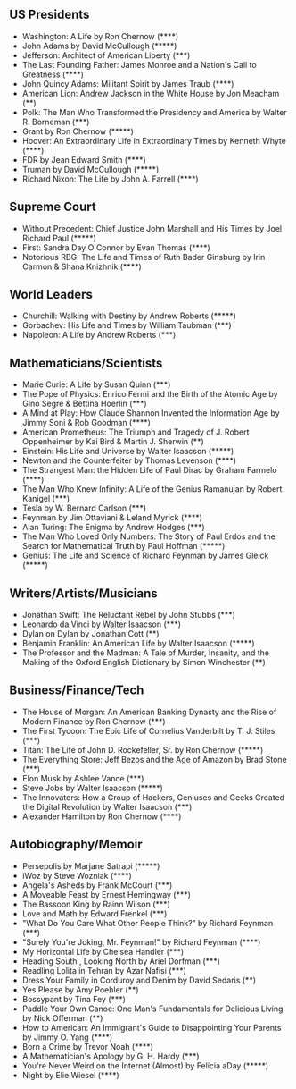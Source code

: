 ## US Presidents
* Washington: A Life by Ron Chernow (****)
* John Adams by David McCullough (*****)
* Jefferson: Architect of American Liberty (***)
* The Last Founding Father: James Monroe and a Nation's Call to Greatness (****)
* John Quincy Adams: Militant Spirit by James Traub (****)
* American Lion: Andrew Jackson in the White House by Jon Meacham (**)
* Polk: The Man Who Transformed the Presidency and America by Walter R. Borneman (***)
* Grant by Ron Chernow (*****)
* Hoover: An Extraordinary Life in Extraordinary Times by Kenneth Whyte (****)
* FDR by Jean Edward Smith (****)
* Truman by David McCullough (*****)
* Richard Nixon: The Life by John A. Farrell (****)

## Supreme Court
* Without Precedent: Chief Justice John Marshall and His Times by Joel Richard Paul (*****)
* First: Sandra Day O'Connor by Evan Thomas (****)
* Notorious RBG: The Life and Times of Ruth Bader Ginsburg by Irin Carmon & Shana Knizhnik (****)

## World Leaders
* Churchill: Walking with Destiny by Andrew Roberts (*****)
* Gorbachev: His Life and Times by William Taubman (***)
* Napoleon: A Life by Andrew Roberts (***)

## Mathematicians/Scientists
* Marie Curie: A Life by Susan Quinn (***)
* The Pope of Physics: Enrico Fermi and the Birth of the Atomic Age by Gino Segre & Bettina Hoerlin (***)
* A Mind at Play: How Claude Shannon Invented the Information Age by Jimmy Soni & Rob Goodman (****)
* American Prometheus: The Triumph and Tragedy of J. Robert Oppenheimer by Kai Bird & Martin J. Sherwin (**)
* Einstein: His Life and Universe by Walter Isaacson (*****)
* Newton and the Counterfeiter by Thomas Levenson (****)
* The Strangest Man: the Hidden Life of Paul Dirac by Graham Farmelo (****)
* The Man Who Knew Infinity: A Life of the Genius Ramanujan by Robert Kanigel (***) 
* Tesla by W. Bernard Carlson (***)
* Feynman by Jim Ottaviani & Leland Myrick (****)
* Alan Turing: The Enigma by Andrew Hodges (***)
* The Man Who Loved Only Numbers: The Story of Paul Erdos and the Search for Mathematical Truth by Paul Hoffman (*****)
* Genius: The Life and Science of Richard Feynman by James Gleick (*****)

## Writers/Artists/Musicians
* Jonathan Swift: The Reluctant Rebel by John Stubbs (***)
* Leonardo da Vinci by Walter Isaacson (***)
* Dylan on Dylan by Jonathan Cott (**)
* Benjamin Franklin: An American Life by Walter Isaacson (*****)
* The Professor and the Madman: A Tale of Murder, Insanity, and the Making of the Oxford English Dictionary by Simon Winchester (**)

## Business/Finance/Tech
* The House of Morgan: An American Banking Dynasty and the Rise of Modern Finance by Ron Chernow (***)
* The First Tycoon: The Epic Life of Cornelius Vanderbilt by T. J. Stiles (***)
* Titan: The Life of John D. Rockefeller, Sr. by Ron Chernow (*****)
* The Everything Store: Jeff Bezos and the Age of Amazon by Brad Stone (***)
* Elon Musk by Ashlee Vance (***)
* Steve Jobs by Walter Isaacson (*****)
* The Innovators: How a Group of Hackers, Geniuses and Geeks Created the Digital Revolution by Walter Isaacson (***)
* Alexander Hamilton by Ron Chernow (****)

## Autobiography/Memoir
* Persepolis by Marjane Satrapi (*****)
* iWoz by Steve Wozniak (****)
* Angela's Asheds by Frank McCourt (***)
* A Moveable Feast by Ernest Hemingway (***)
* The Bassoon King by Rainn Wilson (***)
* Love and Math by Edward Frenkel (***)
* "What Do You Care What Other People Think?" by Richard Feynman (***)
* "Surely You're Joking, Mr. Feynman!" by Richard Feynman (****)
* My Horizontal Life by Chelsea Handler (***)
* Heading South , Looking North by Ariel Dorfman (***)
* Readling Lolita in Tehran by Azar Nafisi (***)
* Dress Your Family in Corduroy and Denim by David Sedaris (**)
* Yes Please by Amy Poehler (**)
* Bossypant by Tina Fey (***)
* Paddle Your Own Canoe: One Man's Fundamentals for Delicious Living by Nick Offerman (**)
* How to American: An Immigrant's Guide to Disappointing Your Parents by Jimmy O. Yang (****)
* Born a Crime by Trevor Noah (****)
* A Mathematician's Apology by G. H. Hardy (***)
* You're Never Weird on the Internet (Almost) by Felicia aDay (*****)
* Night by Elie Wiesel (****)
